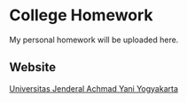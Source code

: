 # College Homework

My personal homework will be uploaded here.



## Website
[Universitas Jenderal Achmad Yani Yogyakarta](https://unjaya.ac.id/)
